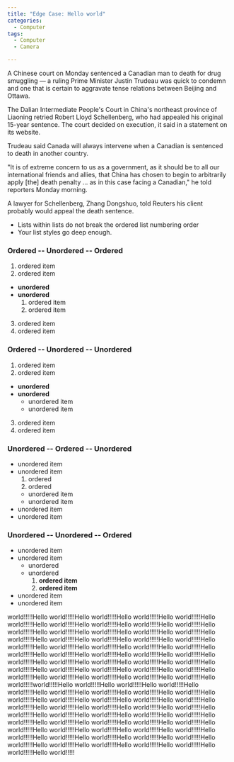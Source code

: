 ```yaml
---
title: "Edge Case: Hello world"
categories:
  - Computer
tags:
  - Computer
  - Camera

---
```


A Chinese court on Monday sentenced a Canadian man to death for drug smuggling — a ruling Prime Minister Justin Trudeau was quick to condemn and one that is certain to aggravate tense relations between Beijing and Ottawa.

The Dalian Intermediate People's Court in China's northeast province of Liaoning retried Robert Lloyd Schellenberg, who had appealed his original 15-year sentence. The court decided on execution, it said in a statement on its website.

Trudeau said Canada will always intervene when a Canadian is sentenced to death in another country.

"It is of extreme concern to us as a government, as it should be to all our international friends and allies, that China has chosen to begin to arbitrarily apply [the] death penalty ... as in this case facing a Canadian," he told reporters Monday morning.

A lawyer for Schellenberg, Zhang Dongshuo, told Reuters his client probably would appeal the death sentence.

* Lists within lists do not break the ordered list numbering order
* Your list styles go deep enough.

### Ordered -- Unordered -- Ordered

1. ordered item
2. ordered item 
  * **unordered**
  * **unordered** 
    1. ordered item
    2. ordered item
3. ordered item
4. ordered item

### Ordered -- Unordered -- Unordered

1. ordered item
2. ordered item 
  * **unordered**
  * **unordered** 
    * unordered item
    * unordered item
3. ordered item
4. ordered item

### Unordered -- Ordered -- Unordered

* unordered item
* unordered item 
  1. ordered
  2. ordered 
    * unordered item
    * unordered item
* unordered item
* unordered item

### Unordered -- Unordered -- Ordered

* unordered item
* unordered item 
  * unordered
  * unordered 
    1. **ordered item**
    2. **ordered item**
* unordered item
* unordered item

world!!!!!Hello world!!!!!Hello world!!!!!Hello world!!!!!Hello world!!!!!Hello world!!!!!Hello world!!!!!Hello world!!!!!Hello world!!!!!Hello world!!!!!Hello world!!!!!Hello world!!!!!Hello world!!!!!Hello world!!!!!Hello world!!!!!Hello world!!!!!Hello world!!!!!Hello world!!!!!Hello world!!!!!Hello world!!!!!Hello world!!!!!Hello world!!!!!Hello world!!!!!Hello world!!!!!Hello world!!!!!Hello world!!!!!Hello world!!!!!Hello world!!!!!Hello world!!!!!Hello world!!!!!Hello world!!!!!Hello world!!!!!Hello world!!!!!Hello world!!!!!Hello world!!!!!Hello world!!!!!Hello world!!!!!Hello world!!!!!Hello world!!!!!Hello world!!!!!Hello world!!!!!Hello world!!!!!Hello world!!!!!Hello world!!!!!Hello world!!!!!Hello world!!!!!world!!!!!Hello world!!!!!Hello world!!!!!Hello world!!!!!Hello world!!!!!Hello world!!!!!Hello world!!!!!Hello world!!!!!Hello world!!!!!Hello world!!!!!Hello world!!!!!Hello world!!!!!Hello world!!!!!Hello world!!!!!Hello world!!!!!Hello world!!!!!Hello world!!!!!Hello world!!!!!Hello world!!!!!Hello world!!!!!Hello world!!!!!Hello world!!!!!Hello world!!!!!Hello world!!!!!Hello world!!!!!Hello world!!!!!Hello world!!!!!Hello world!!!!!Hello world!!!!!Hello world!!!!!Hello world!!!!!Hello world!!!!!Hello world!!!!!Hello world!!!!!Hello world!!!!!Hello world!!!!!Hello world!!!!!Hello world!!!!!Hello world!!!!!Hello world!!!!!Hello world!!!!!Hello world!!!!!Hello world!!!!!Hello world!!!!!Hello world!!!!!Hello world!!!!!